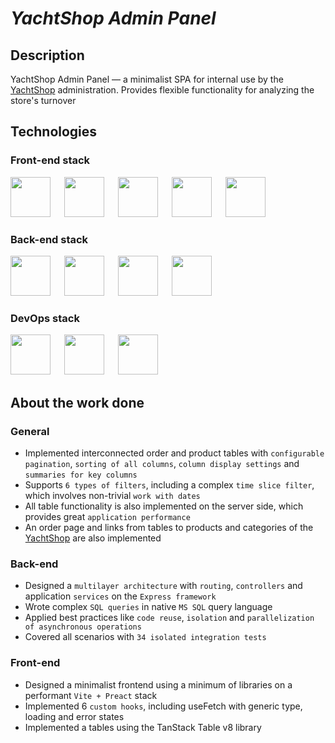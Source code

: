 # ***YachtShop Admin Panel***

## Description

YachtShop Admin Panel –– a minimalist SPA for internal use by the [YachtShop](https://github.com/RoundedToken/yacht_shop) administration. Provides flexible functionality for analyzing the store's turnover

## Technologies

### Front-end stack

<p>
<img background-color='#ECD53F' width='64' src='https://github.com/RoundedToken/yacht_shop_admin/assets/117864556/b3ae4356-16be-454d-97dd-1d5d30f49413'/>
&emsp;
<img background-color='#ECD53F' width='64' src='https://github.com/RoundedToken/yacht_shop_admin/assets/117864556/fd48382d-8694-473e-a4ed-5edc62f1da6b'/>
&emsp;
<img background-color='#ECD53F' width='64' src='https://github.com/RoundedToken/yacht_shop_admin/assets/117864556/fdcc9377-62cb-4c87-9349-6ef598ad74d2'/>
&emsp;
<img background-color='#ECD53F' width='64' src='https://github.com/RoundedToken/yacht_shop_admin/assets/117864556/e07ce933-b1b4-4fe6-a759-c50895addf6d'/>
&emsp;
<img background-color='#ECD53F' width='64' src='https://user-images.githubusercontent.com/117864556/231823330-a690159b-92b3-4127-a6f2-52ef8356371e.svg'/>


### Back-end stack

<p>
<img background-color='#ECD53F' width='64' src='https://github.com/RoundedToken/yacht_shop_admin/assets/117864556/b3ae4356-16be-454d-97dd-1d5d30f49413'/>
&emsp;
<img background-color='#ECD53F' width='64' src='https://user-images.githubusercontent.com/117864556/231824252-08d1c71a-1e9c-492a-9762-e72268ab52b8.svg'/>
&emsp;
<img background-color='#ECD53F' width='64' src='https://github.com/RoundedToken/yacht_shop_admin/assets/117864556/e2e010b3-4281-4e3c-a4a0-ea1d065861bb'/>
&emsp;
<img background-color='#ECD53F' width='64' src='https://github.com/RoundedToken/yacht_shop_admin/assets/117864556/b97fbc98-d9c9-4179-b416-e6eccc6c8de8'/>

### DevOps stack
<p>
<img background-color='#ECD53F' width='64' src='https://github.com/RoundedToken/yacht_shop/assets/117864556/9d33c06d-9eec-402f-b901-df0678630a27'/>
&emsp;
<img background-color='#ECD53F' width='64' src='https://github.com/RoundedToken/yacht_shop/assets/117864556/aeaebabf-088b-4abe-bf5f-e11881ca983c'/>
&emsp;
<img background-color='#ECD53F' width='64' src='https://github.com/RoundedToken/yacht_shop/assets/117864556/cfb831eb-8c68-49b2-bbb9-c880f74c3850'/>

## About the work done

### General

- Implemented interconnected order and product tables with `configurable pagination`, `sorting of all columns`, `column display settings` and `summaries for key columns`
- Supports `6 types of filters`, including a complex `time slice filter`, which involves non-trivial `work with dates`
- All table functionality is also implemented on the server side, which provides great `application performance`
- An order page and links from tables to products and categories of the [YachtShop](https://github.com/RoundedToken/yacht_shop) are also implemented

### Back-end

- Designed a `multilayer architecture` with `routing`, `controllers` and application `services` on the `Express framework`
- Wrote complex `SQL queries` in native `MS SQL` query language
- Applied best practices like `code reuse`, `isolation` and `parallelization of asynchronous operations`
- Covered all scenarios with `34 isolated integration tests` 

### Front-end

- Designed a minimalist frontend using a minimum of libraries on a performant `Vite + Preact` stack
- Implemented 6 `custom hooks`, including useFetch with generic type, loading and error states
- Implemented a tables using the TanStack Table v8 library

